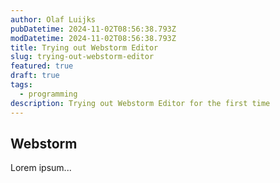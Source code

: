 ```yaml
---
author: Olaf Luijks
pubDatetime: 2024-11-02T08:56:38.793Z
modDatetime: 2024-11-02T08:56:38.793Z
title: Trying out Webstorm Editor
slug: trying-out-webstorm-editor
featured: true
draft: true
tags:
  - programming
description: Trying out Webstorm Editor for the first time
---
```


## Webstorm

Lorem ipsum...
